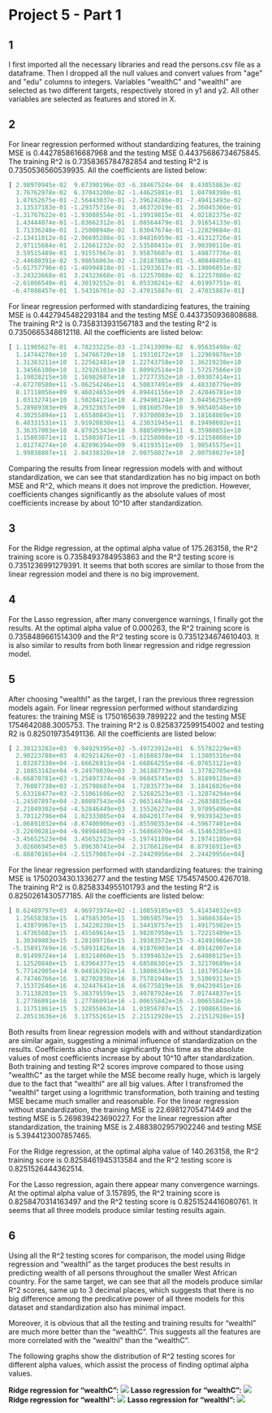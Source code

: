 # Project 5 - Part 1

## 1
I first imported all the necessary libraries and read the persons.csv file as a dataframe. Then I dropped all the null values and convert values from "age" and "edu" columns to integers. Variables "wealthC" and "wealthI" are selected as two different targets, respectively stored in y1 and y2. All other variables are selected as features and stored in X. 

## 2
For linear regression performed without standardizing features, the training MSE is 0.4427858616687968 and the testing MSE 0.44375686734675845. The training R^2 is 0.7358365784782854 and testing R^2 is 0.7350536560539935. All the coefficients are listed below: 
```python
[ 2.98970945e-02  9.67390196e-03 -6.38467524e-04  8.43055863e-02
  3.76762978e-02  6.37043200e-02 -1.44625881e-01  1.04798398e-01
  1.87652675e-01 -2.56443037e-01 -2.39624286e-01 -7.49413493e-02
  3.13537183e-01 -1.29375716e-01  3.46372019e-01  2.36045366e-01
 -1.31767622e-01 -1.93088554e-01 -1.19919815e-01  4.02182375e-02
  1.43444074e-01 -1.83662312e-01  1.08564479e-01  3.91654133e-01
  1.71336248e-01  1.25008948e-02  1.03047674e-01 -1.22829684e-01
 -2.13411012e-01 -2.96695286e-01 -3.84816959e-01 -3.41312726e-01
  2.97115684e-01  2.12661232e-02  2.53580431e-01  3.90390110e-01
  3.59515489e-01  1.91557667e-01  3.95876607e-01  1.49877776e-01
 -2.44680391e-02  5.98656063e-02 -1.28187885e-01 -5.40840495e-01
 -5.61757796e-01 -1.46994818e-01 -1.12933617e-01 -3.19006051e-02
 -3.24323668e-01  3.24323668e-01 -6.12257088e-02  6.12257088e-02
 -2.61066540e-01  4.30192552e-01  6.05330241e-02  4.01997751e-01
 -6.47088457e-01  1.54316701e-02 -2.47015887e-01  2.47015887e-01]
```
For linear regression performed with standardizing features, the training MSE is 0.4427945482293184 and the testing MSE 0.4437350936808688. The training R^2 is 0.7358313931567183 and the testing R^2 is 0.7350665348612118. All the coefficients are listed below: 
```python
[ 1.11905627e-01  4.78233225e-03 -1.27413909e-02  6.95635498e-02
  1.14744270e+10  1.34766720e+10  1.19310172e+10  1.22969878e+10
  1.31383211e+10  1.22562481e+10  1.22743758e+10  1.36219238e+10
  1.34566100e+10  1.32926103e+10  1.80992514e+10  1.57257566e+10
  1.19028215e+10  1.16982687e+10  1.27277352e+10 -3.09307414e+11
 -4.67270580e+11 -5.06254246e+11  4.50837491e+09  4.48330779e+09
  8.17118056e+09  9.46024653e+09  4.89441156e+10  2.42046781e+10
  1.03132741e+10  1.50284121e+10  4.29490124e+10  3.04456255e+09
  5.28989383e+09  8.29323657e+09  1.08160570e+10  9.98540548e+10
  4.30255894e+11  1.65580843e+11  7.93708083e+10  3.18168869e+10
  6.48331531e+11  3.91920830e+11  4.23031945e+11  8.19498692e+11
  3.36357003e+10  4.87925343e+10  3.08850999e+11  6.35980851e+10
  1.15803871e+11  1.15803871e+11 -9.12158008e+10 -9.12158008e+10
  1.01274274e+10  4.82896394e+09  9.41193511e+09  1.98545575e+11
  1.99838807e+11  2.84338320e+10  2.00758027e+10  2.00758027e+10]
```
Comparing the results from linear regression models with and without standardization, we can see that standardization has no big impact on both MSE and R^2, which means it does not improve the prediction. However, coefficients changes significantly as the absolute values of most coefficients increase by about 10^10 after standardization.

## 3
For the Ridge regression, at the optimal alpha value of 175.263158, the R^2 training score is 0.7358493784953863 and the R^2 testing score is 0.7351236991279391. It seems that both scores are similar to those from the linear regression model and there is no big improvement. 

## 4
For the Lasso regression, after many convergence warnings, I finally got the results. At the optimal alpha value of 0.000263, the R^2 training score is 0.7358489661514309 and the R^2 testing score is 0.7351234674610403. It is also similar to results from both linear regression and ridge regression model. 

## 5
After choosing "wealthI" as the target, I ran the previous three regression models again. For linear regression performed without standardizing features: the training MSE is 1750165639.7899222 and the testing MSE 1754642088.3005753. The training R^2 is 0.8258372599154002 and testing R2 is 0.825019735491136. All the coefficients are listed below: 
```python
[ 2.30123282e+03  9.94929395e+02 -5.49723912e+01  6.55782229e+03
  2.90223788e+03  4.02921426e+03 -1.01608378e+04  1.13805316e+04
  1.03287330e+04 -1.66626913e+04 -1.66864255e+04 -6.07653121e+03
  2.10853142e+04 -9.24979039e+03  2.36188773e+04  1.37782705e+04
 -6.66870781e+03 -1.25497374e+04 -9.06845745e+03  5.81899128e+03
  7.76087738e+03 -1.35798687e+04  1.72835773e+04  3.18416826e+04
  5.63318477e+03 -2.51061686e+02  2.52682523e+03 -1.32874294e+04
 -1.24507897e+04 -2.80897543e+04 -2.96514478e+04 -2.26838835e+04
  2.21049382e+04 -4.52846449e+03  3.15526227e+04  3.97095496e+04
  3.70112796e+04  1.02333085e+04  4.80420177e+04  9.99393423e+03
 -1.06891032e+04 -8.67400906e+03 -1.85590353e+04 -4.59677401e+04
 -3.22690281e+04 -6.98984403e+03 -1.56866970e+04 -6.15463285e+03
 -3.45652523e+04  3.45652523e+04 -3.19741180e+04  3.19741180e+04
  3.02606945e+03  5.89630741e+04  2.31766126e+04  8.87916911e+03
 -6.88870165e+04 -2.51579087e+04 -2.24429956e+04  2.24429956e+04]
 ```
For the linear regression performed with standardizing features: the training MSE is 1750203430.1336277 and the testing MSE 1754574500.4267018. The training R^2 is 0.8258334955101793 and the testing R^2 is 0.8250261430577185. All the coefficients are listed below: 

```python
[ 8.62489797e+03  4.96973974e+02 -1.10859105e+03  5.41434032e+03
  1.25658383e+15  1.47585305e+15  1.30658579e+15  1.34666384e+15
  1.43879967e+15  1.34220238e+15  1.34418757e+15  1.49175982e+15
  1.47365602e+15  1.45569614e+15  1.98207950e+15  1.72215409e+15
  1.30349803e+15  1.28109710e+15  1.39383572e+15 -3.41491966e+16
 -5.15891769e+16 -5.58931826e+16  4.91876903e+14  4.89142007e+14
  8.91499724e+14  1.03214060e+15  5.33994632e+15  2.64080125e+15
  1.12520840e+15  1.63964377e+15  4.68586301e+15  3.32170689e+14
  5.77142905e+14  9.04816392e+14  1.18006349e+15  1.10179524e+16
  4.74746766e+16  1.82702830e+16  8.75781948e+15  3.51069313e+15
  7.15372646e+16  4.32447641e+16  4.66775819e+16  9.04239451e+16
  3.71138203e+15  5.38379559e+15  3.40787924e+16  7.01744837e+15
  1.27786091e+16  1.27786091e+16 -1.00655842e+16 -1.00655842e+16
  1.11751861e+15  5.32855663e+14  1.03856707e+15  2.19086610e+16
  2.20513636e+16  3.13755261e+15  2.21512928e+15  2.21512928e+15]
 ```
Both results from linear regression models with and without standardization are similar again, suggesting a minimal influence of standardization on the results. Coefficients also change significantly this time as the absolute values of most coefficients increase by about 10^10 after standardization. Both training and testing R^2 scores improve compared to those using "wealthC" as the target while the MSE become really huge, which is largely due to the fact that "wealthI" are all big values. After I transfromed the "wealthI" target using a logrithmic transformation, both training and testing MSE became much smaller and reasonable. For the linear regression without standardization, the training MSE is 22.69812705471449 and the testing MSE is 5.269839423690227. For the linear regression after standardization, the training MSE is 2.4883802957902246 and testing MSE is 5.3944123007857465.

For the Ridge regression, at the optimal alpha value of 140.263158, the R^2 training score is 0.8258461945313584 and the R^2 testing score is 0.8251526444362514. 

For the Lasso regression, again there appear many convergence warnings. At the optimal alpha value of 3.157895, the R^2 training score is 0.8258470314163497 and the R^2 testing score is 0.8251524416080761. It seems that all three models produce similar testing results again. 

## 6 
Using all the R^2 testing scores for comparison, the model using Ridge regression and “wealthI” as the target produces the best results in predicting wealth of all persons throughout the smaller West African country. For the same target, we can see that all the models produce similar R^2 scores, same up to 3 decimal places, which suggests that there is no big difference among the predicative power of all three models for this dataset and standardization also has minimal impact. 

Moreover, it is obvious that all the testing and training results for “wealthI” are much more better than the “wealthC”. This suggests all the features are more correlated with the “wealthI” than the “wealthC”. 

The following graphs show the distribution of R^2 testing scores for different alpha values, which assist the process of finding optimal alpha values. 

**Ridge regression for “wealthC”:** 
![](project5_1.png)
**Lasso regression for “wealthC”:** 
![](project5_2.png)
**Ridge regression for “wealthI”:** 
![](project5_3.png)
**Lasso regression for “wealthI”:**
![](project5_4.png)




